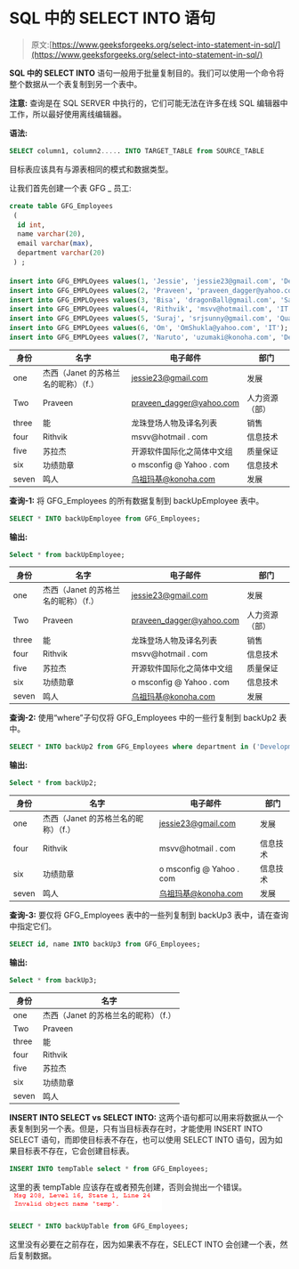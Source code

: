 # SQL 中的 SELECT INTO 语句

> 原文:[https://www.geeksforgeeks.org/select-into-statement-in-sql/](https://www.geeksforgeeks.org/select-into-statement-in-sql/)

**SQL 中的 SELECT INTO** 语句一般用于批量复制目的。我们可以使用一个命令将整个数据从一个表复制到另一个表中。

**注意:**
查询是在 SQL SERVER 中执行的，它们可能无法在许多在线 SQL 编辑器中工作，所以最好使用离线编辑器。

**语法:**

```sql
SELECT column1, column2..... INTO TARGET_TABLE from SOURCE_TABLE 
```

目标表应该具有与源表相同的模式和数据类型。

让我们首先创建一个表 GFG _ 员工:

```sql
create table GFG_Employees 
 (
  id int,
  name varchar(20),
  email varchar(max),
  department varchar(20)
 ) ;

insert into GFG_EMPLOyees values(1, 'Jessie', 'jessie23@gmail.com', 'Development'); 
insert into GFG_EMPLOyees values(2, 'Praveen', 'praveen_dagger@yahoo.com', 'HR');
insert into GFG_EMPLOyees values(3, 'Bisa', 'dragonBall@gmail.com', 'Sales'); 
insert into GFG_EMPLOyees values(4, 'Rithvik', 'msvv@hotmail.com', 'IT'); 
insert into GFG_EMPLOyees values(5, 'Suraj', 'srjsunny@gmail.com', 'Quality Assurance');
insert into GFG_EMPLOyees values(6, 'Om', 'OmShukla@yahoo.com', 'IT');
insert into GFG_EMPLOyees values(7, 'Naruto', 'uzumaki@konoha.com', 'Development'); 
```

<center>

| 身份 | 名字 | 电子邮件 | 部门 |
| --- | --- | --- | --- |
| one | 杰西（Janet 的苏格兰名的昵称）（f.） | jessie23@gmail.com | 发展 |
| Two | Praveen | praveen_dagger@yahoo.com | 人力资源（部） |
| three | 能 | 龙珠登场人物及译名列表 | 销售 |
| four | Rithvik | msvv@hotmail . com | 信息技术 |
| five | 苏拉杰 | 开源软件国际化之简体中文组 | 质量保证 |
| six | 功绩勋章 | o msconfig @ Yahoo . com | 信息技术 |
| seven | 鸣人 | 乌祖玛基@konoha.com | 发展 |

</center>

**查询-1:** 将 GFG_Employees 的所有数据复制到 backUpEmployee 表中。

```sql
SELECT * INTO backUpEmployee from GFG_Employees; 
```

**输出:**

```sql
Select * from backUpEmployee;
```

<center>

| 身份 | 名字 | 电子邮件 | 部门 |
| --- | --- | --- | --- |
| one | 杰西（Janet 的苏格兰名的昵称）（f.） | jessie23@gmail.com | 发展 |
| Two | Praveen | praveen_dagger@yahoo.com | 人力资源（部） |
| three | 能 | 龙珠登场人物及译名列表 | 销售 |
| four | Rithvik | msvv@hotmail . com | 信息技术 |
| five | 苏拉杰 | 开源软件国际化之简体中文组 | 质量保证 |
| six | 功绩勋章 | o msconfig @ Yahoo . com | 信息技术 |
| seven | 鸣人 | 乌祖玛基@konoha.com | 发展 |

</center>

**查询-2:** 使用“where”子句仅将 GFG_Employees 中的一些行复制到 backUp2 表中。

```sql
SELECT * INTO backUp2 from GFG_Employees where department in ('Development', 'IT'); 
```

**输出:**

```sql
Select * from backUp2; 
```

<center>

| 身份 | 名字 | 电子邮件 | 部门 |
| --- | --- | --- | --- |
| one | 杰西（Janet 的苏格兰名的昵称）（f.） | jessie23@gmail.com | 发展 |
| four | Rithvik | msvv@hotmail . com | 信息技术 |
| six | 功绩勋章 | o msconfig @ Yahoo . com | 信息技术 |
| seven | 鸣人 | 乌祖玛基@konoha.com | 发展 |

</center>

**查询-3:** 要仅将 GFG_Employees 表中的一些列复制到 backUp3 表中，请在查询中指定它们。

```sql
SELECT id, name INTO backUp3 from GFG_Employees; 
```

**输出:**

```sql
Select * from backUp3; 
```

<center>

| 身份 | 名字 |
| --- | --- |
| one | 杰西（Janet 的苏格兰名的昵称）（f.） |
| Two | Praveen |
| three | 能 |
| four | Rithvik |
| five | 苏拉杰 |
| six | 功绩勋章 |
| seven | 鸣人 |

</center>

**INSERT INTO SELECT vs SELECT INTO:**
这两个语句都可以用来将数据从一个表复制到另一个表。但是，只有当目标表存在时，才能使用 INSERT INTO SELECT 语句，而即使目标表不存在，也可以使用 SELECT INTO 语句，因为如果目标表不存在，它会创建目标表。

```sql
INSERT INTO tempTable select * from GFG_Employees; 
```

这里的表 tempTable 应该存在或者预先创建，否则会抛出一个错误。
![](img/80a67d784cfa64dbc26a225465faf78f.png)

```sql
SELECT * INTO backUpTable from GFG_Employees;
```

这里没有必要在之前存在，因为如果表不存在，SELECT INTO 会创建一个表，然后复制数据。
